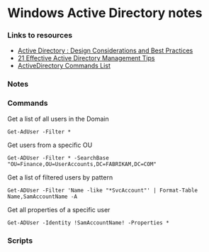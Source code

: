 # Windows Active Directory notes

### Links to resources
- [Active Directory : Design Considerations and Best Practices](https://social.technet.microsoft.com/wiki/contents/articles/52587.active-directory-design-considerations-and-best-practices.aspx)
- [21 Effective Active Directory Management Tips](https://activedirectorypro.com/active-directory-management-tips/)
- [ActiveDirectory Commands List](https://learn.microsoft.com/en-us/powershell/module/activedirectory/?view=windowsserver2022-ps)

### Notes

### Commands

Get a list of all users in the Domain

```
Get-AdUser -Filter *
```

Get users from a specific OU

```
Get-ADUser -Filter * -SearchBase "OU=Finance,OU=UserAccounts,DC=FABRIKAM,DC=COM"
```

Get a list of filtered users by pattern

```
Get-ADUser -Filter 'Name -like "*SvcAccount"' | Format-Table Name,SamAccountName -A
```

Get all properties of a specific user 

```
Get-ADUser -Identity !SamAccountName! -Properties *
```

### Scripts
